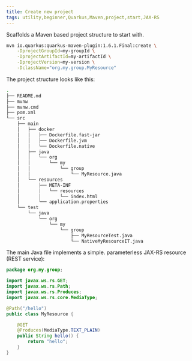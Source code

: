 ```yaml
---
title: Create new project
tags: utility,beginner,Quarkus,Maven,project,start,JAX-RS
---
```


Scaffolds a Maven based project structure to start with.


```bash
mvn io.quarkus:quarkus-maven-plugin:1.6.1.Final:create \
    -DprojectGroupId=my-groupId \
    -DprojectArtifactId=my-artifactId \
    -DprojectVersion=my-version \
    -DclassName="org.my.group.MyResource"
```

The project structure looks like this:

```bash
.
├── README.md
├── mvnw
├── mvnw.cmd
├── pom.xml
└── src
    ├── main
    │   ├── docker
    │   │   ├── Dockerfile.fast-jar
    │   │   ├── Dockerfile.jvm
    │   │   └── Dockerfile.native
    │   ├── java
    │   │   └── org
    │   │       └── my
    │   │           └── group
    │   │               └── MyResource.java
    │   └── resources
    │       ├── META-INF
    │       │   └── resources
    │       │       └── index.html
    │       └── application.properties
    └── test
        └── java
            └── org
                └── my
                    └── group
                        ├── MyResourceTest.java
                        └── NativeMyResourceIT.java
```

The main Java file implements a simple. parameterless JAX-RS resource (REST service):

```Java
package org.my.group;

import javax.ws.rs.GET;
import javax.ws.rs.Path;
import javax.ws.rs.Produces;
import javax.ws.rs.core.MediaType;

@Path("/hello")
public class MyResource {

    @GET
    @Produces(MediaType.TEXT_PLAIN)
    public String hello() {
        return "hello";
    }
}
```
